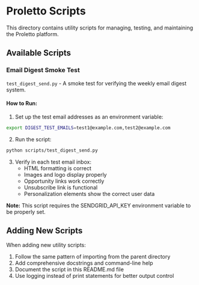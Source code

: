# Proletto Scripts

This directory contains utility scripts for managing, testing, and maintaining the Proletto platform.

## Available Scripts

### Email Digest Smoke Test

`test_digest_send.py` - A smoke test for verifying the weekly email digest system.

#### How to Run:

1. Set up the test email addresses as an environment variable:

```bash
export DIGEST_TEST_EMAILS=test1@example.com,test2@example.com
```

2. Run the script:

```bash
python scripts/test_digest_send.py
```

3. Verify in each test email inbox:
   - HTML formatting is correct
   - Images and logo display properly
   - Opportunity links work correctly
   - Unsubscribe link is functional
   - Personalization elements show the correct user data

**Note:** This script requires the SENDGRID_API_KEY environment variable to be properly set.

## Adding New Scripts

When adding new utility scripts:

1. Follow the same pattern of importing from the parent directory
2. Add comprehensive docstrings and command-line help
3. Document the script in this README.md file
4. Use logging instead of print statements for better output control